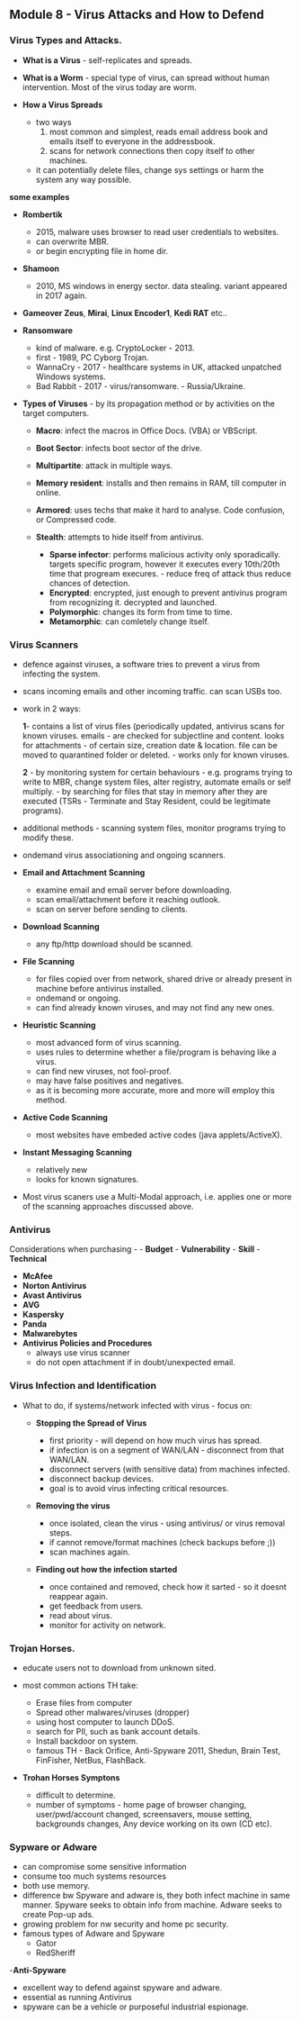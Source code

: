 ## Module 8 - Virus Attacks and How to Defend

### Virus Types and Attacks.
- **What is a Virus** - self-replicates and spreads.
- **What is a Worm** - special type of virus, can spread without human intervention. Most of the virus today are worm.

- **How a Virus Spreads**
    - two ways   
        1. most common and simplest, reads email address book and emails itself to everyone in the addressbook.    
        2. scans for network connections then copy itself to other machines.
    - it can potentially delete files, change sys settings or harm the system any way possible.

**some examples**

- **Rombertik**
    - 2015, malware uses browser to read user credentials to websites.
    - can overwrite MBR.
    - or begin encrypting file in home dir.
- **Shamoon**
    - 2010, MS windows in energy sector. data stealing. variant appeared in 2017 again.

- **Gameover Zeus**, **Mirai**, **Linux Encoder1**, **Kedi RAT** etc..



- **Ransomware**
    - kind of malware. e.g. CryptoLocker - 2013.
    - first - 1989, PC Cyborg Trojan.
    - WannaCry - 2017 - healthcare systems in UK, attacked unpatched Windows systems.
    - Bad Rabbit - 2017 - virus/ransomware. - Russia/Ukraine.

- **Types of Viruses** - by its propagation method or by activities on the target computers.

    - **Macro**: infect the macros in Office Docs. (VBA) or VBScript.
    - **Boot Sector**: infects boot sector of the drive.
    - **Multipartite**: attack in multiple ways.
    - **Memory resident**: installs and then remains in RAM, till computer in online.
    - **Armored**: uses techs that make it hard to analyse. Code confusion, or Compressed code.
    - **Stealth**: attempts to hide itself from antivirus.
    
        - **Sparse infector**: performs malicious activity only sporadically. targets specific program, however it executes every 10th/20th time that progream execures. - reduce freq of attack thus reduce chances of detection.
        - **Encrypted**: encrypted, just enough to prevent antivirus program from recognizing it. decrypted and launched.
        - **Polymorphic**: changes its form from time to time. 
        - **Metamorphic**: can comletely change itself.

### Virus Scanners
- defence against viruses, a software tries to prevent a virus from infecting the system.
- scans incoming emails and other incoming traffic. can scan USBs too.
- work in 2 ways:

    **1**- contains a list of virus files (periodically updated, antivirus scans for known viruses. emails - are checked for subjectline and content. looks for attachments - of certain size, creation date & location. file can be moved to quarantined folder or deleted. - works only for known viruses. 
    
    **2** - by monitoring system for certain behaviours - e.g. programs trying to write to MBR, change system files, alter registry, automate emails or self multiply. - by searching for files that stay in memory after they are executed (TSRs - Terminate and Stay Resident, could be legitimate programs).

- additional methods - scanning system files, monitor programs trying to modify these.
- ondemand virus associationing and ongoing scanners.


- **Email and Attachment Scanning**
    - examine email and email server before downloading.
    - scan email/attachment before it reaching outlook.
    - scan on server before sending to clients.

- **Download Scanning**
    - any ftp/http download should be scanned.

- **File Scanning**
    - for files copied over from network, shared drive or already present in machine before antivirus installed.
    - ondemand or ongoing.
    - can find already known viruses, and may not find any new ones.

- **Heuristic Scanning**
    - most advanced form of virus scanning.
    - uses rules to determine whether a file/program is behaving like a virus.
    - can find new viruses, not fool-proof.
    - may have false positives and negatives.
    - as it is becoming more accurate, more and more will employ this method.

- **Active Code Scanning**
    - most websites have embeded active codes (java applets/ActiveX).

- **Instant Messaging Scanning**
   - relatively new
   - looks for known signatures.

- Most virus scaners use a Multi-Modal approach, i.e. applies one or more of the scanning approaches discussed above.

### Antivirus
Considerations when purchasing -
    - **Budget**
    - **Vulnerability**
    - **Skill**
    - **Technical**

- **McAfee**
- **Norton Antivirus**
- **Avast Antivirus**
- **AVG**
- **Kaspersky**
- **Panda**
- **Malwarebytes**
- **Antivirus Policies and Procedures**
    - always use virus scanner
    - do not open attachment if in doubt/unexpected email.

### Virus Infection and Identification
- What to do, if systems/network infected with virus - focus on:
    - **Stopping the Spread of Virus**
      - first priority - will depend on how much virus has spread.
      - if infection is on a segment of WAN/LAN - disconnect from that WAN/LAN.
      - disconnect servers (with sensitive data) from machines infected.
      - disconnect backup devices.
      - goal is to avoid virus infecting critical resources.
    - **Removing the virus**
      - once isolated, clean the virus - using antivirus/ or virus removal steps.
      - if cannot remove/format machines (check backups before ;))
      - scan machines again.

    - **Finding out how the infection started**
      - once contained and removed, check how it sarted - so it doesnt reappear again.
      - get feedback from users.
      - read about virus.
      - monitor for activity on network.

### Trojan Horses.
- educate users not to download from unknown sited.
- most common actions TH take:
  - Erase files from computer
  - Spread other malwares/viruses (dropper)
  - using host computer to launch DDoS.
  - search for PII, such as bank account details.
  - Install backdoor on system.
  - famous TH - Back Orifice, Anti-Spyware 2011, Shedun, Brain Test, FinFisher, NetBus, FlashBack.

- **Trohan Horses Symptons**
  - difficult to determine.
  - number of symptoms - home page of browser changing, user/pwd/account changed, screensavers, mouse setting, backgrounds changes, Any device working on its own (CD etc).


### Sypware or Adware
- can compromise some sensitive information
- consume too much systems resources
- both use memory.
- difference bw Spyware and adware is, they both infect machine in same manner. Spyware seeks to obtain info from machine. Adware seeks to create Pop-up ads.
- growing problem for nw security and home pc security.
- famous types of Adware and Spyware
  - Gator
  - RedSheriff

-**Anti-Spyware**
- excellent way to defend against spyware and adware.
- essential as running Antivirus
- spyware can be a vehicle or purposeful industrial espionage.
